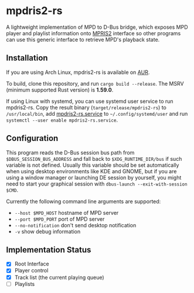 # mpdris2-rs

A lightweight implementation of MPD to D-Bus bridge, which exposes MPD player and playlist information onto [MPRIS2](https://specifications.freedesktop.org/mpris-spec/latest/index.html) interface so other programs can use this generic interface to retrieve MPD's playback state.

## Installation
If you are using Arch Linux, mpdris2-rs is available on [AUR](https://aur.archlinux.org/packages/mpdris2-rs).

To build, clone this repository, and run `cargo build --release`. The MSRV (minimum supported Rust version) is **1.59.0**.

If using Linux with systemd, you can use systemd user service to run mpdris2-rs. Copy the result binary (`target/release/mpdris2-rs`) to `/usr/local/bin`, add [mpdris2-rs.service](misc/mpdris2-rs.service) to `~/.config/systemd/user` and run `systemctl --user enable mpdris2-rs.service`.

## Configuration
This program reads the D-Bus session bus path from `$DBUS_SESSION_BUS_ADDRESS` and fall back to `$XDG_RUNTIME_DIR/bus` if such variable is not defined. Usually this variable should be set automatically when using desktop environments like KDE and GNOME, but if you are using a window manager or launching DE session by yourself, you might need to start your graphical session with `dbus-launch --exit-with-session $CMD`.

Currently the following command line arguments are supported:
- `--host $MPD_HOST` hostname of MPD server
- `--port $MPD_PORT` port of MPD server
- `--no-notification` don't send desktop notification
- `-v` show debug information

## Implementation Status
- [x] Root Interface
- [x] Player control
- [x] Track list (the current playing queue)
- [ ] Playlists

